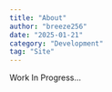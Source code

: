 ```yaml
---
title: "About"
author: "breeze256"
date: "2025-01-21"
category: "Development"
tag: "Site"
---
```


Work In Progress...
